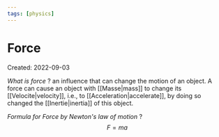 ```yaml
---
tags: [physics] 
---
```

# Force
Created: 2022-09-03

*What is force*
?
an influence that can change the motion of an object. A force can cause an object with [[Masse|mass]] to change its [[Velocite|velocity]], i.e., to [[Acceleration|accelerate]], by doing so changed the [[Inertie|inertia]] of this object.
<!--SR:!2022-09-15,7,230-->

*Formula for Force by Newton's law of motion*
?
$$F=ma$$
<!--SR:!2022-09-23,16,290-->